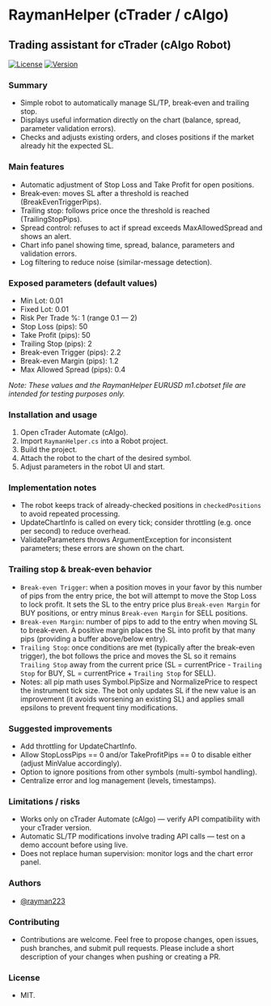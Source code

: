 # RaymanHelper (cTrader / cAlgo)

## Trading assistant for cTrader (cAlgo Robot)

[![License](https://img.shields.io/badge/license-GPLv3-blue.svg)]()
[![Version](https://img.shields.io/badge/version-0.3-green.svg)]()


### Summary
- Simple robot to automatically manage SL/TP, break‑even and trailing stop.
- Displays useful information directly on the chart (balance, spread, parameter validation errors).
- Checks and adjusts existing orders, and closes positions if the market already hit the expected SL.


### Main features
- Automatic adjustment of Stop Loss and Take Profit for open positions.
- Break‑even: moves SL after a threshold is reached (BreakEvenTriggerPips).
- Trailing stop: follows price once the threshold is reached (TrailingStopPips).
- Spread control: refuses to act if spread exceeds MaxAllowedSpread and shows an alert.
- Chart info panel showing time, spread, balance, parameters and validation errors.
- Log filtering to reduce noise (similar-message detection).


### Exposed parameters (default values)
- Min Lot: 0.01
- Fixed Lot: 0.01
- Risk Per Trade %: 1 (range 0.1 — 2)
- Stop Loss (pips): 50
- Take Profit (pips): 50
- Trailing Stop (pips): 2
- Break-even Trigger (pips): 2.2
- Break-even Margin (pips): 1.2
- Max Allowed Spread (pips): 0.4

*Note: These values and the RaymanHelper EURUSD m1.cbotset file are intended for testing purposes only.*


### Installation and usage
1. Open cTrader Automate (cAlgo).
2. Import `RaymanHelper.cs` into a Robot project.
3. Build the project.
4. Attach the robot to the chart of the desired symbol.
5. Adjust parameters in the robot UI and start.


### Implementation notes
- The robot keeps track of already-checked positions in `checkedPositions` to avoid repeated processing.
- UpdateChartInfo is called on every tick; consider throttling (e.g. once per second) to reduce overhead.
- ValidateParameters throws ArgumentException for inconsistent parameters; these errors are shown on the chart.


### Trailing stop & break-even behavior
- `Break-even Trigger`: when a position moves in your favor by this number of pips from the entry price, the bot will attempt to move the Stop Loss to lock profit. It sets the SL to the entry price plus `Break-even Margin` for BUY positions, or entry minus `Break-even Margin` for SELL positions.
- `Break-even Margin`: number of pips to add to the entry when moving SL to break-even. A positive margin places the SL into profit by that many pips (providing a buffer above/below entry).
- `Trailing Stop`: once conditions are met (typically after the break-even trigger), the bot follows the price and moves the SL so it remains `Trailing Stop` away from the current price (SL = currentPrice - `Trailing Stop` for BUY, SL = currentPrice + `Trailing Stop` for SELL).
- Notes: all pip math uses Symbol.PipSize and NormalizePrice to respect the instrument tick size. The bot only updates SL if the new value is an improvement (it avoids worsening an existing SL) and applies small epsilons to prevent frequent tiny modifications.


### Suggested improvements
- Add throttling for UpdateChartInfo.
- Allow StopLossPips == 0 and/or TakeProfitPips == 0 to disable either (adjust MinValue accordingly).
- Option to ignore positions from other symbols (multi-symbol handling).
- Centralize error and log management (levels, timestamps).


### Limitations / risks
- Works only on cTrader Automate (cAlgo) — verify API compatibility with your cTrader version.
- Automatic SL/TP modifications involve trading API calls — test on a demo account before using live.
- Does not replace human supervision: monitor logs and the chart error panel.


### Authors
- [@rayman223](https://www.github.com/rayman223)


### Contributing
- Contributions are welcome. Feel free to propose changes, open issues, push branches, and submit pull requests. Please include a short description of your changes when pushing or creating a PR.


### License
- MIT.
